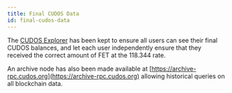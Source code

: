 ```yaml
---
title: Final CUDOS Data
id: final-cudos-data
---
```


The [CUDOS Explorer](https://explorer.cudos.org/) has been kept to ensure all users can see their final CUDOS balances, and let each user independently ensure that they received the correct amount of FET at the 118.344 rate.

An archive node has also been made available at [https://archive-rpc.cudos.org](https://archive-rpc.cudos.org) allowing historical queries on all blockchain data.